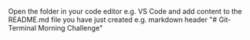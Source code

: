  Open the folder in your code editor e.g. VS Code and add content to the README.md file you have just created e.g. markdown header "# Git-Terminal Morning Challenge"